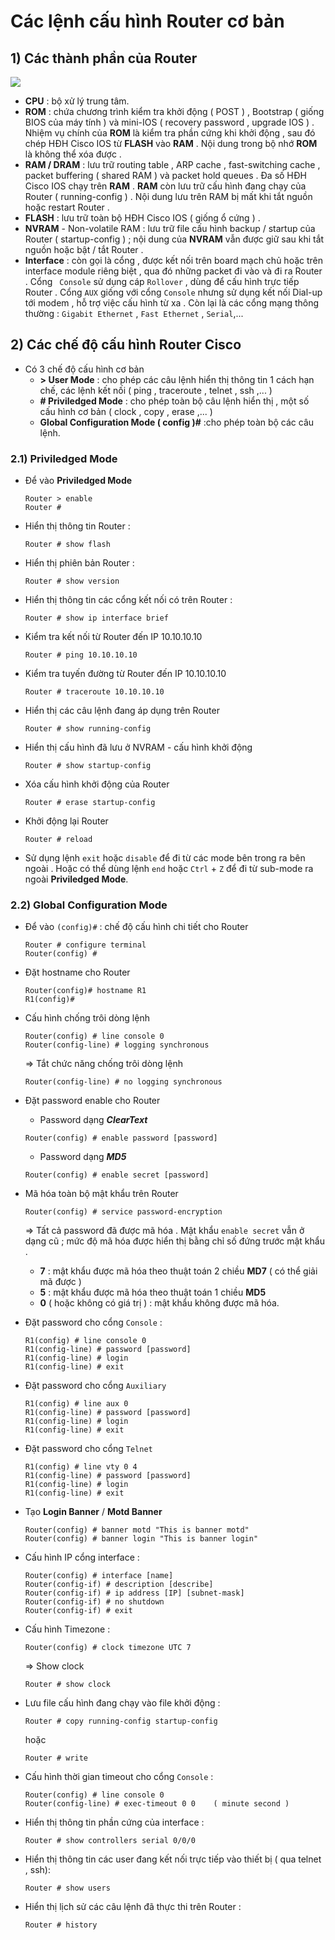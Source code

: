 # Các lệnh cấu hình Router cơ bản
## **1) Các thành phần của Router**
<img src=https://i.imgur.com/aMXrzZk.jpg>

- **CPU** : bộ xử lý trung tâm.
- **ROM** : chứa chương trình kiểm tra khởi động ( POST ) , Bootstrap ( giống BIOS của máy tính ) và mini-IOS ( recovery password , upgrade IOS ) . Nhiệm vụ chính của **ROM** là kiểm tra phần cứng khi khởi động , sau đó chép HĐH Cisco IOS từ **FLASH** vào **RAM** . Nội dung trong bộ nhớ **ROM** là không thể xóa được .
- **RAM / DRAM** : lưu trữ routing table , ARP cache , fast-switching cache , packet buffering ( shared RAM ) và packet hold queues . Đa số HĐH Cisco IOS chạy trên **RAM** . **RAM** còn lưu trữ cấu hình đang chạy của Router ( running-config ) . Nội dung lưu trên RAM bị mất khi tắt nguồn hoặc restart Router .
- **FLASH** : lưu trữ toàn bộ HĐH Cisco IOS ( giống ổ cứng ) 
.
- **NVRAM** - Non-volatile RAM : lưu trữ file cấu hình backup / startup của Router ( startup-config ) ; nội dung của **NVRAM** vẫn được giữ sau khi tắt nguồn hoặc bật / tắt Router .
- **Interface** : còn gọi là cổng , được kết nối trên board mạch chủ hoặc trên interface module riêng biệt , qua đó những packet đi vào và đi ra Router . Cổng ` Console` sử dụng cáp `Rollover` , dùng để cấu hình trực tiếp Router . Cổng `AUX` giống với cổng `Console` nhưng sử dụng kết nối Dial-up tới modem , hỗ trợ việc cấu hình từ xa . Còn lại là các cổng mạng thông thường : `Gigabit Ethernet` , `Fast Ethernet` , `Serial`,...
## **2) Các chế độ cấu hình Router Cisco**
- Có 3 chế độ cấu hình cơ bản 
    - **> User Mode** : cho phép các câu lệnh hiển thị thông tin 1 cách hạn chế, các lệnh kết nối ( ping , traceroute , telnet , ssh ,... )
    - **# Priviledged Mode** : cho phép toàn bộ câu lệnh hiển thị , một số cấu hình cơ bản ( clock , copy , erase ,... )
    - **Global Configuration Mode ( config )#** :cho phép toàn bộ các câu lệnh.
### **2.1) Priviledged Mode**
- Để vào **Priviledged Mode**
    ```
    Router > enable
    Router #
    ```
- Hiển thị thông tin Router : 
    ```
    Router # show flash
    ```
- Hiển thị phiên bản Router :
    ```
    Router # show version
    ```
- Hiển thị thông tin các cổng kết nối có trên Router :
    ```
    Router # show ip interface brief
    ```
- Kiểm tra kết nối từ Router đến IP 10.10.10.10
    ```
    Router # ping 10.10.10.10
    ```
- Kiểm tra tuyến đường từ Router đến IP 10.10.10.10
    ```
    Router # traceroute 10.10.10.10
    ```
- Hiển thị các câu lệnh đang áp dụng trên Router
    ```
    Router # show running-config
    ```
- Hiển thị cấu hình đã lưu ở NVRAM - cấu hình khởi động
    ```
    Router # show startup-config
    ```
- Xóa cấu hình khởi động của Router
    ```
    Router # erase startup-config
    ```
- Khởi động lại Router
    ```
    Router # reload
    ```
- Sử dụng lệnh `exit` hoặc `disable` để đi từ các mode bên trong ra bên ngoài . Hoặc có thể dùng lệnh `end` hoặc `Ctrl` + `Z` để đi từ sub-mode ra ngoài **Priviledged Mode**.
### **2.2) Global Configuration Mode**
- Để vào `(config)#` : chế độ cấu hình chi tiết cho Router
    ```
    Router # configure terminal
    Router(config) #
    ```
- Đặt hostname cho Router
    ```
    Router(config)# hostname R1
    R1(config)#
    ```
- Cấu hình chống trôi dòng lệnh
    ```
    Router(config) # line console 0
    Router(config-line) # logging synchronous
    ```
    => Tắt chức năng chống trôi dòng lệnh
    ```
    Router(config-line) # no logging synchronous
    ```
- Đặt password enable cho Router

    - Password dạng ***ClearText***
    ```
    Router(config) # enable password [password]
    ```
    - Password dạng ***MD5***
    ```
    Router(config) # enable secret [password]
    ```
- Mã hóa toàn bộ mật khẩu trên Router
    ```
    Router(config) # service password-encryption
    ```
    => Tất cả password đã được mã hóa . Mật khẩu `enable secret` vẫn ở dạng cũ ; mức độ mã hóa được hiển thị bằng chỉ số đứng trước mật khẩu .
    - **7** : mật khẩu được mã hóa theo thuật toán 2 chiều **MD7** ( có thể giải mã được )
    - **5** : mật khẩu được mã hóa theo thuật toán 1 chiều **MD5**
    - **0** ( hoặc không có giá trị ) : mật khẩu không được mã hóa.
- Đặt password cho cổng `Console` : 
    ```
    R1(config) # line console 0
    R1(config-line) # password [password]
    R1(config-line) # login
    R1(config-line) # exit
- Đặt password cho cổng `Auxiliary`
    ```
    R1(config) # line aux 0
    R1(config-line) # password [password]
    R1(config-line) # login
    R1(config-line) # exit
    ```
- Đặt password cho cổng `Telnet`
    ```
    R1(config) # line vty 0 4
    R1(config-line) # password [password]
    R1(config-line) # login
    R1(config-line) # exit
    ```
- Tạo **Login Banner** / **Motd Banner**
    ```
    Router(config) # banner motd "This is banner motd"
    Router(config) # banner login "This is banner login"
    ```
- Cấu hình IP cổng interface : 
    ```
    Router(config) # interface [name]
    Router(config-if) # description [describe]
    Router(config-if) # ip address [IP] [subnet-mask]
    Router(config-if) # no shutdown
    Router(config-if) # exit
    ```
-  Cấu hình Timezone : 
    ```
    Router(config) # clock timezone UTC 7
    ```
    => Show clock
    ```
    Router # show clock
    ```
- Lưu file cấu hình đang chạy vào file khởi động : 
    ```
    Router # copy running-config startup-config
    ```
    hoặc
    ```
    Router # write
    ```
- Cấu hình thời gian timeout cho cổng `Console` : 
    ```
    Router(config) # line console 0
    Router(config-line) # exec-timeout 0 0    ( minute second )
    ```
- Hiển thị thông tin phần cứng của interface : 
    ```
    Router # show controllers serial 0/0/0
    ```
- Hiển thị thông tin các user đang kết nối trực tiếp vào thiết bị ( qua telnet , ssh): 
    ```
    Router # show users
    ```
- Hiển thị lịch sử các câu lệnh đã thực thi trên Router :
    ```
    Router # history
    ```

